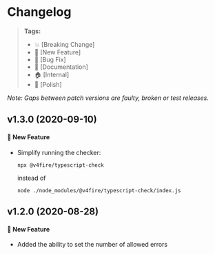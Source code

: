 Changelog
=========

> **Tags:**
> - :boom:       [Breaking Change]
> - :rocket:     [New Feature]
> - :bug:        [Bug Fix]
> - :memo:       [Documentation]
> - :house:      [Internal]
> - :nail_care:  [Polish]

_Note: Gaps between patch versions are faulty, broken or test releases._

## v1.3.0 (2020-09-10)

#### :rocket: New Feature

* Simplify running the checker:
  ```
  npx @v4fire/typescript-check
  ```
  instead of
  ```
  node ./node_modules/@v4fire/typescript-check/index.js
  ```

## v1.2.0 (2020-08-28)

#### :rocket: New Feature

* Added the ability to set the number of allowed errors
